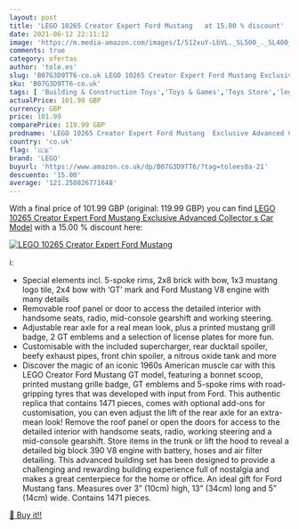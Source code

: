 ```yaml
---
layout: post
title: 'LEGO 10265 Creator Expert Ford Mustang   at 15.00 % discount'
date: 2021-06-12 22:11:12
image: 'https://m.media-amazon.com/images/I/512xuY-LbVL._SL500_._SL400_.jpg'
comments: true
category: ofertas
author: 'tole.es'
slug: 'B07G3D9TT6-co.uk LEGO 10265 Creator Expert Ford Mustang Exclusive...'
sku: 'B07G3D9TT6-co.uk'
tags: [ 'Building & Construction Toys','Toys & Games','Toys Store','lego', ]
actualPrice: 101.99 GBP
currency: GBP
price: 101.99
comparePrice: 119.99 GBP
prodname: 'LEGO 10265 Creator Expert Ford Mustang  Exclusive Advanced Collector s Car Model'
country: 'co.uk'
flag: '🇬🇧'
brand: 'LEGO'
buyurl: 'https://www.amazon.co.uk/dp/B07G3D9TT6/?tag=tolees0a-21'
descuento: '15.00'
average: '121.250826771648'
---
```


With a final price of 101.99 GBP (original: 119.99 GBP) you can find [LEGO 10265 Creator Expert Ford Mustang  Exclusive Advanced Collector s Car Model](https://www.amazon.co.uk/dp/B07G3D9TT6/?tag=tolees0a-21) with a  15.00 % discount here:

[![LEGO 10265 Creator Expert Ford Mustang  ](https://m.media-amazon.com/images/I/512xuY-LbVL._SL500_._SL400_.jpg)](https://www.amazon.co.uk/dp/B07G3D9TT6/?tag=tolees0a-21)

ℹ️:

- Special elements incl. 5-spoke rims, 2x8 brick with bow, 1x3 mustang logo tile, 2x4 bow with ‘GT’ mark and Ford Mustang V8 engine with many details
- Removable roof panel or door to access the detailed interior with handsome seats, radio, mid-console gearshift and working steering.
- Adjustable rear axle for a real mean look, plus a printed mustang grill badge, 2 GT emblems and a selection of license plates for more fun.
- Customisable with the included supercharger, rear ducktail spoiler, beefy exhaust pipes, front chin spoiler, a nitrous oxide tank and more
- Discover the magic of an iconic 1960s American muscle car with this LEGO Creator Ford Mustang GT model, featuring a bonnet scoop, printed mustang grille badge, GT emblems and 5-spoke rims with road-gripping tyres that was developed with input from Ford. This authentic replica that contains 1471 pieces, comes with optional add-ons for customisation, you can even adjust the lift of the rear axle for an extra-mean look! Remove the roof panel or open the doors for access to the detailed interior with handsome seats, radio, working steering and a mid-console gearshift. Store items in the trunk or lift the hood to reveal a detailed big block 390 V8 engine with battery, hoses and air filter detailing. This advanced building set has been designed to provide a challenging and rewarding building experience full of nostalgia and makes a great centerpiece for the home or office. An ideal gift for Ford Mustang fans. Measures over 3” (10cm) high, 13” (34cm) long and 5” (14cm) wide. Contains 1471 pieces.

[🛒 Buy it!!](https://www.amazon.co.uk/dp/B07G3D9TT6/?tag=tolees0a-21)
